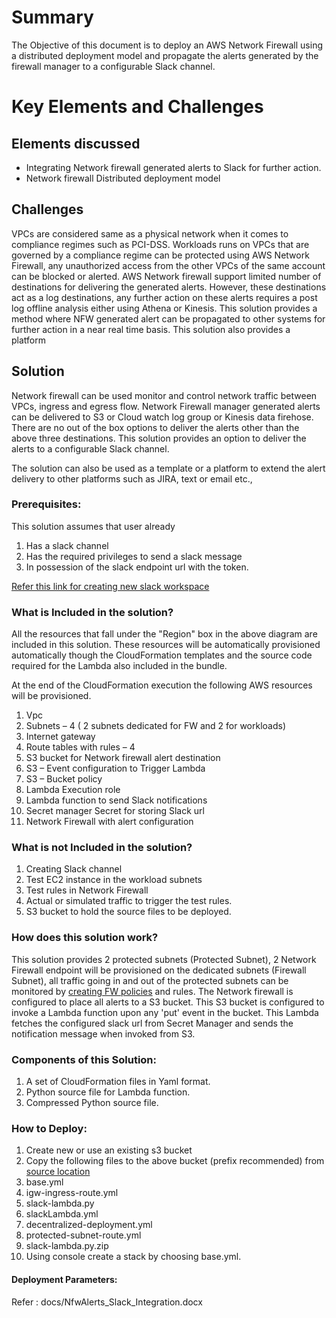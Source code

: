 # Summary

The Objective of this document is to deploy an AWS Network Firewall using a distributed deployment model and propagate the alerts generated by the firewall manager to a configurable Slack channel.

# Key Elements and Challenges

## Elements discussed

- Integrating Network firewall generated alerts to Slack for further action.
- Network firewall Distributed deployment model

## Challenges

VPCs are considered same as a physical network when it comes to compliance regimes such as PCI-DSS. Workloads runs on VPCs that are governed by a compliance regime can be protected using AWS Network Firewall, any unauthorized access from the other VPCs of the same account can be blocked or alerted. AWS Network firewall support limited number of destinations for delivering the generated alerts. However, these destinations act as a log destinations, any further action on these alerts requires a post log offline analysis either using Athena or Kinesis. This solution provides a method where NFW generated alert can be propagated to other systems for further action in a near real time basis. This solution also provides a platform

## Solution

Network firewall can be used monitor and control network traffic between VPCs, ingress and egress flow. Network Firewall manager generated alerts can be delivered to S3 or Cloud watch log group or Kinesis data firehose. There are no out of the box options to deliver the alerts other than the above three destinations. This solution provides an option to deliver the alerts to a configurable Slack channel.

The solution can also be used as a template or a platform to extend the alert delivery to other platforms such as JIRA, text or email etc.,

### Prerequisites:

This solution assumes that user already

1. Has a slack channel
2. Has the required privileges to send a slack message
3. In possession of the slack endpoint url with the token.

[Refer this link for creating new slack workspace](https://slack.com/help/articles/206845317-Create-a-Slack-workspace)

### What is Included in the solution?

All the resources that fall under the &quot;Region&quot; box in the above diagram are included in this solution. These resources will be automatically provisioned automatically though the CloudFormation templates and the source code required for the Lambda also included in the bundle.

At the end of the CloudFormation execution the following AWS resources will be provisioned.

1. Vpc
2. Subnets – 4 ( 2 subnets dedicated for FW and 2 for workloads)
3. Internet gateway
4. Route tables with rules – 4
5. S3 bucket for Network firewall alert destination
6. S3 – Event configuration to Trigger Lambda
7. S3 – Bucket policy
8. Lambda Execution role
9. Lambda function to send Slack notifications
10. Secret manager Secret for storing Slack url
11. Network Firewall with alert configuration

### What is not Included in the solution?

1. Creating Slack channel
2. Test EC2 instance in the workload subnets
3. Test rules in Network Firewall
4. Actual or simulated traffic to trigger the test rules.
5. S3 bucket to hold the source files to be deployed.

### How does this solution work?

This solution provides 2 protected subnets (Protected Subnet), 2 Network Firewall endpoint will be provisioned on the dedicated subnets (Firewall Subnet), all traffic going in and out of the protected subnets can be monitored by [creating FW policies](https://docs.aws.amazon.com/waf/latest/developerguide/network-firewall-policies.html) and rules. The Network firewall is configured to place all alerts to a S3 bucket. This S3 bucket is configured to invoke a Lambda function upon any &#39;put&#39; event in the bucket. This Lambda fetches the configured slack url from Secret Manager and sends the notification message when invoked from S3.

### Components of this Solution:

1. A set of CloudFormation files in Yaml format.
2. Python source file for Lambda function.
3. Compressed Python source file.

### How to Deploy:

1. Create new or use an existing s3 bucket
2. Copy the following files to the above bucket (prefix recommended) from [source location](https://gitlab.aws.dev/vramaam/security-aod10-vramaam.git)
  1. base.yml
  2. igw-ingress-route.yml
  3. slack-lambda.py
  4. slackLambda.yml
  5. decentralized-deployment.yml
  6. protected-subnet-route.yml
  7. slack-lambda.py.zip
3. Using console create a stack by choosing base.yml.

#### Deployment Parameters: 
Refer : docs/NfwAlerts_Slack_Integration.docx
